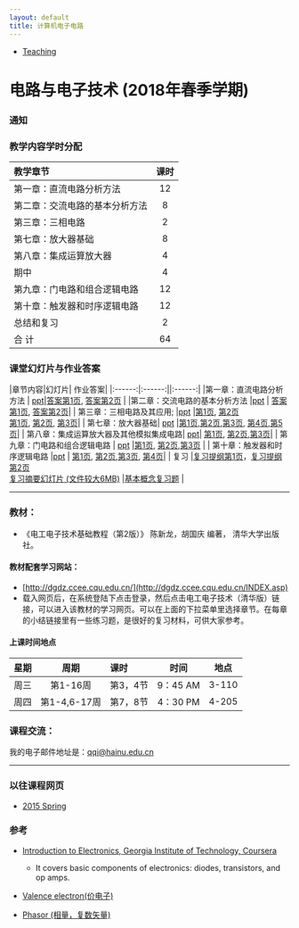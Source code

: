 ```yaml
---
layout: default
title: 计算机电子电路
---
```


<ul class="breadcrumb">
<li><a href="/teaching/">Teaching</a> <span class="divider"></span></li>
</ul>

# 电路与电子技术 (2018年春季学期)

### 通知

> 

### 教学内容学时分配

|教学章节|课时|
|:------|:------:|
|第一章：直流电路分析方法	| 12|
|第二章：交流电路的基本分析方法	| 8| 
|第三章：三相电路        | 2 | 
| 第七章：放大器基础| 	8| 
| 第八章：集成运算放大器| 	4| 
| 期中|4|
| 第九章：门电路和组合逻辑电路 | 	12| 
| 第十章：触发器和时序逻辑电路	| 12| 
| 总结和复习	| 2| 
| 合    计	|  64| 


### 课堂幻灯片与作业答案

|章节内容|幻灯片| 作业答案|
|:------:|:------:||:------:|
|第一章：直流电路分析方法	| [ppt](第1章.ppt)|[答案第1页](HW1_sol_1.JPG), [答案第2页](HW1_sol_2.JPG) |
|第二章：交流电路的基本分析方法	|[ppt](第2章.ppt) | [答案第1页](HW2_sol_1.JPG), [答案第2页](HW2_sol_2.JPG)|
| 第三章：三相电路及其应用; |[ppt](第3章.ppt) |[第1页](ch3-hw-sol_1.JPG), [第2页](ch3-hw-sol_2.JPG)<br> [第1页](ch4-hw-sol_1.JPG), [第2页](ch4-hw-sol_2.JPG), [第3页](ch4-hw-sol_3.JPG)|
| 第七章：放大器基础| [ppt](第5章.ppt)	|[第1页](ch7-hw-sol_1.JPG),[第2页](ch7-hw-sol_2.JPG),[第3页](ch7-hw-sol_3.JPG), [第4页](ch7-hw-sol_4.JPG),[第5页](ch7-hw-sol_5.JPG)|
| 第八章：集成运算放大器及其他模拟集成电路| [ppt](第6章.ppt)| [第1页](ch8-hw-sol_1.JPG), [第2页](ch8-hw-sol_2.JPG),[第3页](ch8-hw-sol_3.JPG)|
| 第九章：门电路和组合逻辑电路 | [ppt](第7章.ppt) 	|[第1页](ch9-hw-sol_1.JPG), [第2页](ch9-hw-sol_2.JPG),[第3页](ch9-hw-sol_3.JPG) |
| 第十章：触发器和时序逻辑电路	|[ppt](第8章.ppt) | [第1页](ch10-hw-sol_1.JPG), [第2页](ch10-hw-sol_2.JPG),[第3页](ch10-hw-sol_3.JPG), [第4页](ch10-hw-sol_4.JPG)|
| 复习	|[复习提纲第1页](review-outline_1.JPG)，[复习提纲第2页](review-outline_2.JPG) <br> [复习摘要幻灯片 (文件较大6MB)](Review.ppt) |[基本概念复习题](review2.ppt) |

-------

### 教材：

* 《电工电子技术基础教程（第2版）》 陈新龙，胡国庆 编著， 清华大学出版社。

#### 教材配套学习网站：

* [http://dgdz.ccee.cqu.edu.cn/](http://dgdz.ccee.cqu.edu.cn/INDEX.asp)
* 载入网页后，在系统登陆下点击登录，然后点击电工电子技术（清华版）链接，可以进入该教材的学习网页。可以在上面的下拉菜单里选择章节。在每章的小结链接里有一些练习题，是很好的复习材料，可供大家参考。


#### 上课时间地点

| 星期   | 周期  | 课时|时间| 地点|
|:---------:|:-------:|:---------|:--------:|:--------:|
|周三 | 	第1-16周		 |第3，4节  | 9：45 AM  | 3-110   |
|周四 | 	第1-4,6-17周 |第7，8节  | 4：30 PM  | 4-205   |



### 课程交流：
我的电子邮件地址是：qqi@hainu.edu.cn

------

### 以往课程网页

* [2015 Spring](/teaching/archive/Electronics_2015Spring)

### 参考

* [Introduction to Electronics, Georgia Institute of Technology, Coursera](https://www.coursera.org/learn/electronics/home/info)
  * It covers basic components of electronics: diodes, transistors, and op amps.

* [Valence electron(价电子)](http://en.wikipedia.org/wiki/Valence_electron)
* [Phasor (相量，复数矢量)](http://en.wikipedia.org/wiki/Phasor)